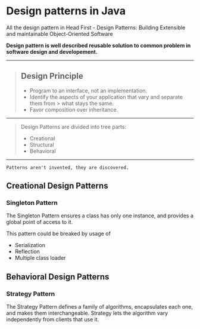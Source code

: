 # Design patterns in Java
All the design pattern in Head First - Design Patterns: Building Extensible and
maintainable Object-Oriented Software

__Design pattern is well described reusable solution to common problem in
software design and developement.__

---

> ## Design Principle
> * Program to an interface, not an implementation.
> * Identify the aspects of your application that vary and separate them from
    > what stays the same.
> * Favor composition over inheritance.

---

> Design Patterns are divided into tree parts:
> * Creational
> * Structural
> * Behavioral

---

```
Patterns aren't invented, they are discovered.
```



## Creational Design Patterns

### Singleton Pattern
The Singleton Pattern ensures a class has only one instance, and provides a
global point of access to it.

This pattern could be breaked by usage of
 * Serialization
 * Reflection
 * Multiple class loader

## Behavioral Design Patterns

### Strategy Pattern
The Strategy Pattern defines a family of algorithms, encapsulates each one, and
makes them interchangeable. Strategy lets the algorithm vary independently from
clients that use it.
